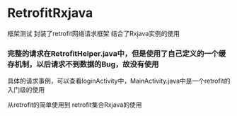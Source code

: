 # RetrofitRxjava
框架测试
封装了retrofit网络请求框架
结合了Rxjava实例的使用
### 完整的请求在RetrofitHelper.java中，但是使用了自己定义的一个缓存机制，以后请求不到数据的Bug，故没有使用

具体的请求事例，可以查看loginActivity中，MainActivity.java中是一个retrofit的入门级的使用

从retrofit的简单使用到 retrofit集合Rxjava的使用
